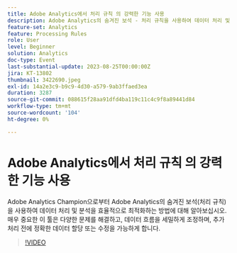 ```yaml
---
title: Adobe Analytics에서 처리 규칙 의 강력한 기능 사용
description: Adobe Analytics의 숨겨진 보석 - 처리 규칙을 사용하여 데이터 처리 및 분석을 효율적으로 최적화하는 방법을 Adobe Analytics 챔피언으로부터 알아보십시오. 매우 중요한 이 툴은 다양한 문제를 해결하고, 데이터 흐름을 세밀하게 조정하며, 추가 처리 전에 정확한 데이터 할당 또는 수정을 가능하게 합니다.
feature-set: Analytics
feature: Processing Rules
role: User
level: Beginner
solution: Analytics
doc-type: Event
last-substantial-update: 2023-08-25T00:00:00Z
jira: KT-13802
thumbnail: 3422690.jpeg
exl-id: 14a2e3c9-b9c9-4d30-a579-9ab3ffaed3ea
duration: 3287
source-git-commit: 088615f28aa91dfd4ba119c11c4c9f8a89441d84
workflow-type: tm+mt
source-wordcount: '104'
ht-degree: 0%

---
```


# Adobe Analytics에서 처리 규칙 의 강력한 기능 사용

Adobe Analytics Champion으로부터 Adobe Analytics의 숨겨진 보석(처리 규칙)을 사용하여 데이터 처리 및 분석을 효율적으로 최적화하는 방법에 대해 알아보십시오. 매우 중요한 이 툴은 다양한 문제를 해결하고, 데이터 흐름을 세밀하게 조정하며, 추가 처리 전에 정확한 데이터 할당 또는 수정을 가능하게 합니다.

>[!VIDEO](https://video.tv.adobe.com/v/3422690/?learn=on)
